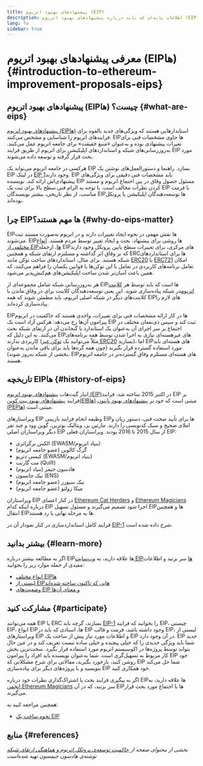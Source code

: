 ```yaml
---
title: پیشنهادهای بهبود اتریوم (EIP)
description: اطلاعات پایه‌ای که باید درباره پیشنهادهای بهبود اتریوم (EIPها) بدانید.
lang: fa
sidebar: true
---
```


# معرفی پیشنهادهای بهبود اتریوم (EIPها) {#introduction-to-ethereum-improvement-proposals-eips}

## پیشنهادهای بهبود اتریوم (EIPها) چیست؟ {#what-are-eips}

[پیشنهادهای بهبود اتریوم (EIPها)](https://eips.ethereum.org/) استاندارهایی هستند که ویژگی‌های جدید بالقوه برای فرایندهای اتریوم را شناسایی و مشخص می‌کنند. EIPها حاوی مشخصات فنی برای تغیرات پیشنهادی بوده و به‌عنوان «منبع حقیقت» برای جامعه اتریوم عمل می‌کنند. به‌روزرسانی‌های شبکه و استانداردهای اپلیکیشن برای اتریوم از طریق فرایند EIP مورد بحث قرار گرفته و توسعه داده می‌شوند.

هرکسی در جامعه اتریوم می‌تواند یک EIP بسازد. راهنما و دستورالعمل‌های نوشتن یک EIP در لینک [EIP 1](https://eips.ethereum.org/EIPS/eip-1)وجود دارند. EIP باید مشخصات فنی دقیقی برای ویژگی‌های پیشنهادی‌اش ارائه کند. نویسنده EIP مسئول حصول وفاق در بین اجتماع اتریوم و مستند کردن نظرات مخالف است. با توجه به الزام فنی سطح بالا برای ثبت یک EIP با فرمت مناسب، از نظر تاریخی، بیشتر نویسندگان EIPها توسعه‌دهندگان اپلیکیشن یا پروتکل بوده‌اند.

## چرا EIPها مهم هستند؟ {#why-do-eips-matter}

EIPها نقش مهمی در نحوه ایجاد تغییرات دارند و در اتریوم به‌صورت مستند ثبت می‌شوند. EIPها روشی برای پیشنهاد، بحث و ایجاد تغییر توسط مردم هستند. [انواع مختلفی از EIPها](https://github.com/ethereum/EIPs/blob/master/EIPS/eip-1.md#eip-types)، ازجمله EIPهای مرکزی، برای تغییرات سطح پایین پروتکل وجود دارند که بر وفاق اثر گذاشته و مسلتزم ارتقای شبکه و همچنین ERCها برای استانداردهای شبکه هستند. برای مثال، استانداردهای ساخت توکن مانند [ERC20](https://eips.ethereum.org/EIPS/eip-20) یا [ERC721](https://eips.ethereum.org/EIPS/eip-721) امکان تعامل برنامه‌های کاربردیِ در تعامل با این توکن‌ها با قوانین یکسان را فراهم می‌کنند، که همین باعث آسان‌تر شدن ساخت اپلیکیشن‌های هم‌کنش‌پذیر می‌شود.

هر به‌روزرسانی شبکه شامل مجموعه‌ای از EIPها است که باید توسط هر [کلاینت اتریوم](/learn/#clients-and-nodes)در شبکه پیاده‌سازی شوند. این یعنی توسعه‌دهندگان کلاینت برای در وفاق ماندن با کلاینت‌های دیگر در شبکه اصلی اتریوم، باید مطمئن شوند که همه EIPهای لازم را پیاده‌سازی کرده‌اند.

EIPها در کار ارائه مشخصات فنی برای تغییرات، واحدی هستند که حاکمیت در اتریوم پیرامون آن‌ها رخ می‌دهد: هرکس آزاد است یک EIP ثبت کند و سپس ذی‌نفعان مختلف در اجتماع بر سر اجرای آن به‌عنوان یک استاندارد یا گنجاندن آن در ارتقای شبکه بحث می‌کنند. به این دلیل که EIPهای غیرهسته‌ای نیازی به اجرا شدن توسط همه برنامه‌های کاربردی ندارند (مثلاً می‌توانید یک [توکن غیر ERC20](https://eips.ethereum.org/EIPS/eip-20) بسازید)، اما EIPهای هسته‌ای باید مورد استفاده گسترده قرار بگیرند (چون همه گره‌ها باید برای باقی ماندن به‌عنوان بخشی از شبکه به‌روز شوند)، EIPهای هسته‌ای مستلزم وفاق گسترده‌تر در جامعه اتریوم هستند.

## تاریخچه EIPها {#history-of-eips}

انبار گیت‌هاب [پیشنهادهای بهبود اتریوم (EIP)](https://github.com/ethereum/EIPs)در اکتبر 2015 ساخته شد. فرایند EIP بر فرایند [پیشنهادهای بهبود بیت کوین(EIBها)](https://github.com/bitcoin/bips) مبتنی است که خود بر [پیشنهادهای بهبود پایتون (PEPها)](https://www.python.org/dev/peps/) مبتنی است.

ویراستارهای EIP وظیفه انجام فرایند بازبینی EIPها برای تأیید صحت فنی، دستور زبان و املای صحیح و سبک کدنویسی را دارند. مارتین بز، ویتالیک بوترین، گوین وود و چند نفر دیگر ویراستاران اصلی EIP از سال 2015 تا 2016 بودند. ویراستاران فعلی EIP:

- الکس برگزاتزی (EWASM/بنیاد اتریوم)
- گرگ کالوین (عضو جامعه اتریوم)
- کیسی دتریو (EWASM/بنیاد اتریوم)
- مت گارنت (Quilt)
- هادسون جیمز (بنیاد اتریوم)
- نیک جانسون (ENS)
- نیک سیورز (عضو جامعه اتریوم)
- میکا زولتو (عضو جامعه اتریوم)

ویراستاران EIP در کنار اعضای [Ethereum Cat Herders](https://ethereumcatherders.com/) و [Ethereum Magicians](https://ethereum-magicians.org/) درباره اینکه کدام EIP اجرا شود تصمیم می‌گیرند و مسئول تسهیل EIPها و همچنین انتقال EIPها به مرحله نهایی یا رد هستند.

فرایند کامل استانداردسازی در کنار نمودار آن در [EIP-1](https://eips.ethereum.org/EIPS/eip-1) شرح داده شده است.

## بیشتر بدانید {#learn-more}

اگر به مطالعه بیشتر درباره EIPها علاقه دارید، به [وب‌سایت EIPها](https://eips.ethereum.org/) سر بزنید و اطلاعات مفیدی از جمله موارد زیر را بخوانید:

- [انواع مختلف EIPها](https://eips.ethereum.org/)
- [لیستی از EIPهایی که تاکنون ساخته شده‌اند](https://eips.ethereum.org/all)
- [وضعیت‌های EIP و معنای آن‌ها](https://eips.ethereum.org/)

## مشارکت کنید {#participate}

همه می‌توانند EIP یا ERC بسازند، گرچه باید [EIP-1](https://eips.ethereum.org/EIPS/eip-1) را بخوانید </a> که فرایند EIP، چیستی EIP، انواع EIPها، اسنادی که باید در EIP وجود داشته باشد، فرمت و قالب EIP، لیستی از ویراستارهای EIP و اطلاعات مورد نیاز پیش از ساخت یک EIP در آن وجود دارد. EIP جدید شما باید ویژگی جدیدی را که خیلی پیچیده و خیلی ساده نیست تعریف کند و در عین حال بتواند توسط پروژه‌ها در اکوسیستم اتریوم مورد استفاده قرار بگیرد. سخت‌ترین بخش کار مربوط به تسهیل‌گری است. شما به‌عنوان نویسنده باید افراد را پیرامون EIP خود روشن کنید، بازخورد بگیرید، مقالاتی برای شرح مشکلاتی که EIP شما حل می‌کند بنویسید و با پروژه‌های دیگر برای پیاده‌سازی EIP خود همکاری کنید.

اگر به پیگیری فرایند بحث یا اشتراک‌گذاری نظرات خود درباره EIPها علاقه دارید، به [انجمن Ethereum Magicians](https://ethereum-magicians.org/) سر بزنید، که در آن EIPها با اجتماع مورد بحث قرار می‌گیرند.

همچنین مراجعه کنید به:

- [نحوه ساخت یک EIP](https://eips.ethereum.org/EIPS/eip-1)

## منابع {#references}

<cite class="citation">

بخشی از محتوای صفحه از [حاکمیت توسعه‌ی پروتکل اتریوم و هماهنگی ارتقای شبکه‌](https://hudsonjameson.com/2020-03-23-ethereum-protocol-development-governance-and-network-upgrade-coordination/) نوشته‌ی هادسون جیمسون تهیه شده‌است

</cite>
